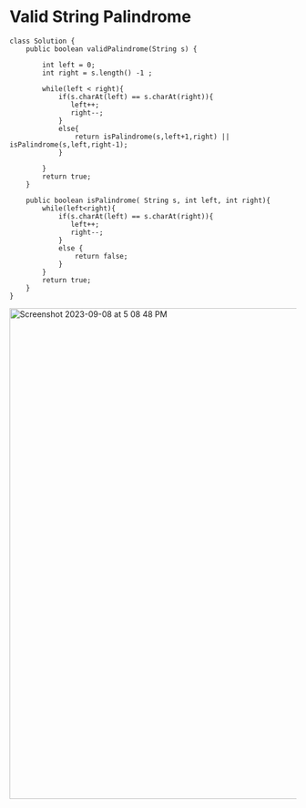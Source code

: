 # Valid String Palindrome
```
class Solution {
    public boolean validPalindrome(String s) {

        int left = 0;
        int right = s.length() -1 ;

        while(left < right){
            if(s.charAt(left) == s.charAt(right)){
               left++;
               right--;
            }
            else{
                return isPalindrome(s,left+1,right) || isPalindrome(s,left,right-1);
            }
            
        }
        return true;
    }

    public boolean isPalindrome( String s, int left, int right){
        while(left<right){
            if(s.charAt(left) == s.charAt(right)){
               left++;
               right--;
            }
            else {
                return false;
            }
        }
        return true;
    }
}
```
<img width="862" alt="Screenshot 2023-09-08 at 5 08 48 PM" src="https://github.com/Abhi-Codehub/DSA-/assets/111800760/49cc72db-99ef-47f4-8873-afd0bdf5ae33">

